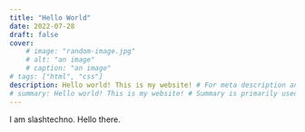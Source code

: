```yaml
---
title: "Hello World"
date: 2022-07-28
draft: false
cover:
    # image: "random-image.jpg"
    # alt: "an image"
    # caption: "an image"
# tags: ["html", "css"]
description: Hello world! This is my website! # For meta description and stuff, `description` takes priority over `params.description`, which takes priority over `summary`
# summary: Hello world! This is my website! # Summary is primarily used for showing up in lists of posts. If summary is not set manually, it will be automatically generated by Hugo
---
```

I am slashtechno. Hello there.
